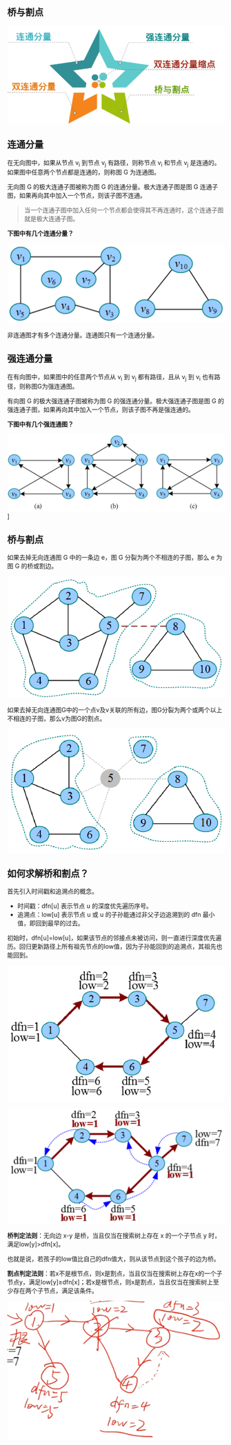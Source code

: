 ## 桥与割点

![](imgs/2023-09-02-23-26-55.png)

## 连通分量

在无向图中，如果从节点 v<sub>i</sub> 到节点 v<sub>j</sub> 有路径，则称节点 v<sub>i</sub> 和节点 v<sub>j</sub> 是连通的。如果图中任意两个节点都是连通的，则称图 G 为连通图。

无向图 G 的极大连通子图被称为图 G 的连通分量。极大连通子图是图 G 连通子图，如果再向其中加入一个节点，则该子图不连通。

> 当一个连通子图中加入任何一个节点都会使得其不再连通时，这个连通子图就是极大连通子图。

**下图中有几个连通分量？**

![](imgs/2023-09-02-13-43-49.png)

非连通图才有多个连通分量。连通图只有一个连通分量。

## 强连通分量

在有向图中，如果图中的任意两个节点从 v<sub>i</sub> 到 v<sub>j</sub> 都有路径，且从 v<sub>j</sub> 到 v<sub>i</sub> 也有路径，则称图G为强连通图。

有向图 G 的极大强连通子图被称为图 G 的强连通分量。极大强连通子图是图 G 的强连通子图，如果再向其中加入一个节点，则该子图不再是强连通的。

**下图中有几个强连通图？**

![](imgs/2023-09-02-23-18-04.png)]


## 桥与割点

如果去掉无向连通图 G 中的一条边 e，图 G 分裂为两个不相连的子图，那么 e 为图 G 的桥或割边。

![](imgs/2023-09-02-23-19-37.png)

如果去掉无向连通图G中的一个点v及v关联的所有边，图G分裂为两个或两个以上不相连的子图，那么v为图G的割点。

![](imgs/2023-09-02-23-20-12.png)


## 如何求解桥和割点？

首先引入时间戳和追溯点的概念。

- 时间戳：dfn[u] 表示节点 u 的深度优先遍历序号。
- 追溯点：low[u] 表示节点 u 或 u 的子孙能通过非父子边追溯到的 dfn 最小值，即回到最早的过去。

初始时，dfn[u]=low[u]，如果该节点的邻接点未被访问，则一直进行深度优先遍历。回归更新路径上所有祖先节点的low值，因为子孙能回到的追溯点，其祖先也能回到。

![](imgs/2023-09-02-23-22-09.png)

![](imgs/2023-09-02-23-22-13.png)

**桥判定法则**：无向边 x-y 是桥，当且仅当在搜索树上存在 x 的一个子节点 y 时，满足low[y]>dfn[x]。

也就是说，若孩子的low值比自己的dfn值大，则从该节点到这个孩子的边为桥。


**割点判定法则**：若x不是根节点，则x是割点，当且仅当在搜索树上存在x的一个子节点y，满足low[y]≥dfn[x]；若x是根节点，则x是割点，当且仅当在搜索树上至少存在两个子节点，满足该条件。

![](imgs/2023-09-02-23-26-00.png)

